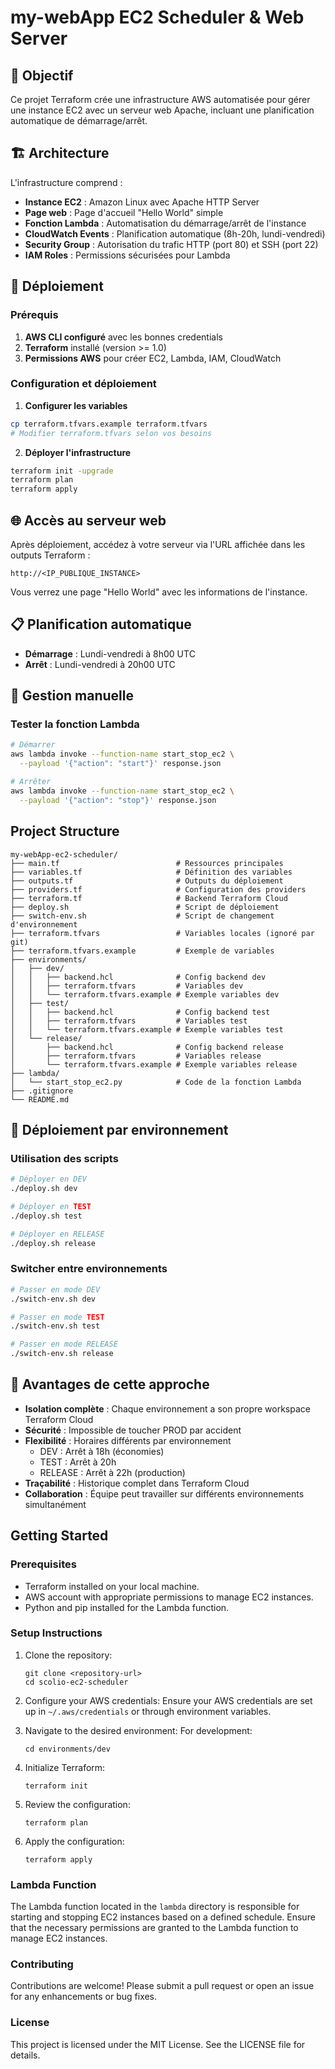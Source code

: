 # my-webApp EC2 Scheduler & Web Server

## 🎯 Objectif
Ce projet Terraform crée une infrastructure AWS automatisée pour gérer une instance EC2 avec un serveur web Apache, incluant une planification automatique de démarrage/arrêt.

## 🏗️ Architecture

L'infrastructure comprend :

- **Instance EC2** : Amazon Linux avec Apache HTTP Server
- **Page web** : Page d'accueil "Hello World" simple
- **Fonction Lambda** : Automatisation du démarrage/arrêt de l'instance
- **CloudWatch Events** : Planification automatique (8h-20h, lundi-vendredi)
- **Security Group** : Autorisation du trafic HTTP (port 80) et SSH (port 22)
- **IAM Roles** : Permissions sécurisées pour Lambda

## 🚀 Déploiement

### Prérequis

1. **AWS CLI configuré** avec les bonnes credentials
2. **Terraform** installé (version >= 1.0)
3. **Permissions AWS** pour créer EC2, Lambda, IAM, CloudWatch

### Configuration et déploiement

1. **Configurer les variables**
```bash
cp terraform.tfvars.example terraform.tfvars
# Modifier terraform.tfvars selon vos besoins
```

2. **Déployer l'infrastructure**
```bash
terraform init -upgrade
terraform plan
terraform apply
```

## 🌐 Accès au serveur web

Après déploiement, accédez à votre serveur via l'URL affichée dans les outputs Terraform :
```
http://<IP_PUBLIQUE_INSTANCE>
```

Vous verrez une page "Hello World" avec les informations de l'instance.

## 📋 Planification automatique

- **Démarrage** : Lundi-vendredi à 8h00 UTC
- **Arrêt** : Lundi-vendredi à 20h00 UTC

## 🔧 Gestion manuelle

### Tester la fonction Lambda
```bash
# Démarrer
aws lambda invoke --function-name start_stop_ec2 \
  --payload '{"action": "start"}' response.json

# Arrêter  
aws lambda invoke --function-name start_stop_ec2 \
  --payload '{"action": "stop"}' response.json
```

## Project Structure
```
my-webApp-ec2-scheduler/
├── main.tf                          # Ressources principales
├── variables.tf                     # Définition des variables
├── outputs.tf                       # Outputs du déploiement
├── providers.tf                     # Configuration des providers
├── terraform.tf                     # Backend Terraform Cloud
├── deploy.sh                        # Script de déploiement
├── switch-env.sh                    # Script de changement d'environnement
├── terraform.tfvars                 # Variables locales (ignoré par git)
├── terraform.tfvars.example         # Exemple de variables
├── environments/
│   ├── dev/
│   │   ├── backend.hcl              # Config backend dev
│   │   ├── terraform.tfvars         # Variables dev
│   │   └── terraform.tfvars.example # Exemple variables dev
│   ├── test/
│   │   ├── backend.hcl              # Config backend test
│   │   ├── terraform.tfvars         # Variables test
│   │   └── terraform.tfvars.example # Exemple variables test
│   └── release/
│       ├── backend.hcl              # Config backend release
│       ├── terraform.tfvars         # Variables release
│       └── terraform.tfvars.example # Exemple variables release
├── lambda/
│   └── start_stop_ec2.py            # Code de la fonction Lambda
├── .gitignore
└── README.md
```

## 🚀 Déploiement par environnement

### Utilisation des scripts

```bash
# Déployer en DEV
./deploy.sh dev

# Déployer en TEST  
./deploy.sh test

# Déployer en RELEASE
./deploy.sh release
```

### Switcher entre environnements

```bash
# Passer en mode DEV
./switch-env.sh dev

# Passer en mode TEST
./switch-env.sh test

# Passer en mode RELEASE
./switch-env.sh release
```

## 🎯 Avantages de cette approche

- **Isolation complète** : Chaque environnement a son propre workspace Terraform Cloud
- **Sécurité** : Impossible de toucher PROD par accident
- **Flexibilité** : Horaires différents par environnement
  - DEV : Arrêt à 18h (économies)
  - TEST : Arrêt à 20h  
  - RELEASE : Arrêt à 22h (production)
- **Traçabilité** : Historique complet dans Terraform Cloud
- **Collaboration** : Équipe peut travailler sur différents environnements simultanément

## Getting Started

### Prerequisites
- Terraform installed on your local machine.
- AWS account with appropriate permissions to manage EC2 instances.
- Python and pip installed for the Lambda function.

### Setup Instructions
1. Clone the repository:
   ```
   git clone <repository-url>
   cd scolio-ec2-scheduler
   ```

2. Configure your AWS credentials:
   Ensure your AWS credentials are set up in `~/.aws/credentials` or through environment variables.

3. Navigate to the desired environment:
   For development:
   ```
   cd environments/dev
   ```

4. Initialize Terraform:
   ```
   terraform init
   ```

5. Review the configuration:
   ```
   terraform plan
   ```

6. Apply the configuration:
   ```
   terraform apply
   ```

### Lambda Function
The Lambda function located in the `lambda` directory is responsible for starting and stopping EC2 instances based on a defined schedule. Ensure that the necessary permissions are granted to the Lambda function to manage EC2 instances.

### Contributing
Contributions are welcome! Please submit a pull request or open an issue for any enhancements or bug fixes.

### License
This project is licensed under the MIT License. See the LICENSE file for details.